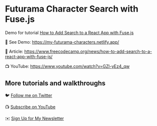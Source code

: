 # Futurama Character Search with Fuse.js

Demo for tutorial [How to Add Search to a React App with Fuse.js](https://www.youtube.com/watch?v=GZl-yEz4_qw)

🚀 See Demo: https://my-futurama-characters.netlify.app/

📝 Article: https://www.freecodecamp.org/news/how-to-add-search-to-a-react-app-with-fuse-js/

📺 YouTube: https://www.youtube.com/watch?v=GZl-yEz4_qw

## More tutorials and walkthroughs

🐦 [Follow me on Twitter](https://twitter.com/colbyfayock)

📺 [Subscribe on YouTube](https://www.youtube.com/colbyfayock)

✉️ [Sign Up for My Newsletter](https://colbyfayock.com/newsletter)
